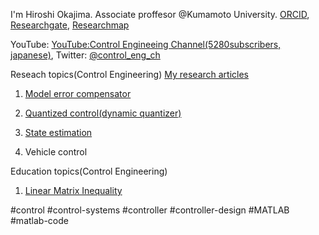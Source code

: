 I'm Hiroshi Okajima. Associate proffesor @Kumamoto University. [ORCID](https://orcid.org/0000-0001-7621-7482), [Researchgate](https://www.researchgate.net/profile/Hiroshi-Okajima), [Researchmap](https://researchmap.jp/read0203288?lang=en)

YouTube: [YouTube:Control Engineeing Channel(5280subscribers, japanese)](https://www.youtube.com/c/ControlEngineeringChannel/videos), Twitter: [@control_eng_ch](https://twitter.com/control_eng_ch)

Reseach topics(Control Engineering) [My research articles](https://sites.google.com/view/hiroshi-okajima/profile/research-achievements)

 1. [Model error compensator](https://sites.google.com/view/hiroshi-okajima/model-error-compensator)

 2. [Quantized control(dynamic quantizer)](https://sites.google.com/view/hiroshi-okajima/dynamic-quantizer) 

 3. [State estimation](https://www.tandfonline.com/doi/full/10.1080/18824889.2021.1985702?src=recsys)

 4. Vehicle control

Education topics(Control Engineering)

 1. [Linear Matrix Inequality](https://sites.google.com/view/hiroshi-okajima/linear-matrix-inequality)
 
 #control #control-systems #controller #controller-design #MATLAB #matlab-code
